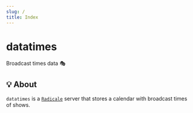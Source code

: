 ```yaml
---
slug: /
title: Index
---
```


# datatimes

Broadcast times data 🎭

## 💡 About

`datatimes` is a [`Radicale`](https://radicale.org) server
that stores a calendar with broadcast times of shows.
